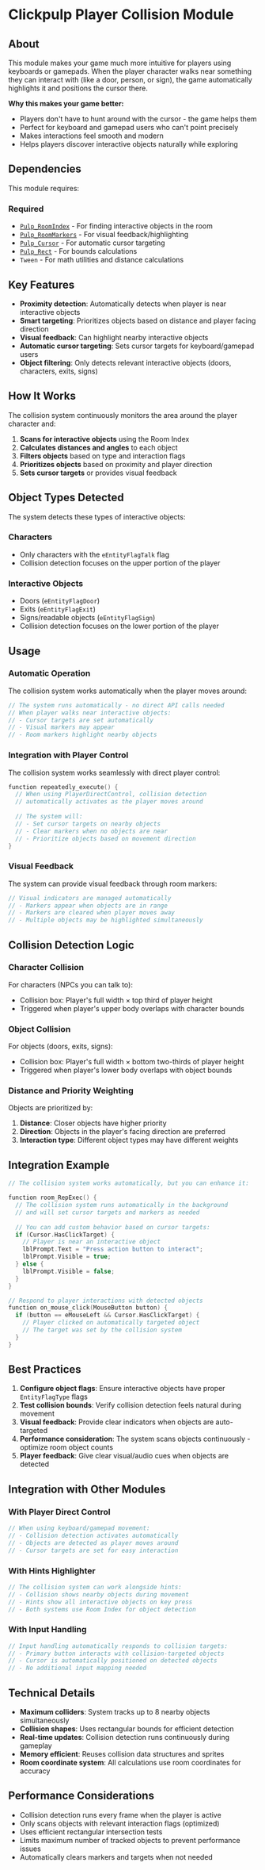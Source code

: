 # Clickpulp Player Collision Module

## About

This module makes your game much more intuitive for players using keyboards or gamepads. When the player character walks near something they can interact with (like a door, person, or sign), the game automatically highlights it and positions the cursor there.

**Why this makes your game better:**

* Players don't have to hunt around with the cursor - the game helps them
* Perfect for keyboard and gamepad users who can't point precisely
* Makes interactions feel smooth and modern
* Helps players discover interactive objects naturally while exploring

## Dependencies

This module requires:

### Required

* [`Pulp_RoomIndex`](roomindex.md) - For finding interactive objects in the room
* [`Pulp_RoomMarkers`](roommarkers.md) - For visual feedback/highlighting
* [`Pulp_Cursor`](cursor.md) - For automatic cursor targeting
* [`Pulp_Rect`](rect.md) - For bounds calculations
* `Tween` - For math utilities and distance calculations

## Key Features

* **Proximity detection**: Automatically detects when player is near interactive objects
* **Smart targeting**: Prioritizes objects based on distance and player facing direction
* **Visual feedback**: Can highlight nearby interactive objects
* **Automatic cursor targeting**: Sets cursor targets for keyboard/gamepad users
* **Object filtering**: Only detects relevant interactive objects (doors, characters, exits, signs)

## How It Works

The collision system continuously monitors the area around the player character and:

1. **Scans for interactive objects** using the Room Index
2. **Calculates distances and angles** to each object
3. **Filters objects** based on type and interaction flags
4. **Prioritizes objects** based on proximity and player direction
5. **Sets cursor targets** or provides visual feedback

## Object Types Detected

The system detects these types of interactive objects:

### Characters

* Only characters with the `eEntityFlagTalk` flag
* Collision detection focuses on the upper portion of the player

### Interactive Objects

* Doors (`eEntityFlagDoor`)
* Exits (`eEntityFlagExit`)
* Signs/readable objects (`eEntityFlagSign`)
* Collision detection focuses on the lower portion of the player

## Usage

### Automatic Operation

The collision system works automatically when the player moves around:

```c
// The system runs automatically - no direct API calls needed
// When player walks near interactive objects:
// - Cursor targets are set automatically
// - Visual markers may appear
// - Room markers highlight nearby objects
```

### Integration with Player Control

The collision system works seamlessly with direct player control:

```c
function repeatedly_execute() {
  // When using PlayerDirectControl, collision detection
  // automatically activates as the player moves around
  
  // The system will:
  // - Set cursor targets on nearby objects
  // - Clear markers when no objects are near
  // - Prioritize objects based on movement direction
}
```

### Visual Feedback

The system can provide visual feedback through room markers:

```c
// Visual indicators are managed automatically
// - Markers appear when objects are in range
// - Markers are cleared when player moves away
// - Multiple objects may be highlighted simultaneously
```

## Collision Detection Logic

### Character Collision

For characters (NPCs you can talk to):

* Collision box: Player's full width × top third of player height
* Triggered when player's upper body overlaps with character bounds

### Object Collision

For objects (doors, exits, signs):

* Collision box: Player's full width × bottom two-thirds of player height
* Triggered when player's lower body overlaps with object bounds

### Distance and Priority Weighting

Objects are prioritized by:

1. **Distance**: Closer objects have higher priority
2. **Direction**: Objects in the player's facing direction are preferred
3. **Interaction type**: Different object types may have different weights

## Integration Example

```c
// The collision system works automatically, but you can enhance it:

function room_RepExec() {
  // The collision system runs automatically in the background
  // and will set cursor targets and markers as needed
  
  // You can add custom behavior based on cursor targets:
  if (Cursor.HasClickTarget) {
    // Player is near an interactive object
    lblPrompt.Text = "Press action button to interact";
    lblPrompt.Visible = true;
  } else {
    lblPrompt.Visible = false;
  }
}

// Respond to player interactions with detected objects
function on_mouse_click(MouseButton button) {
  if (button == eMouseLeft && Cursor.HasClickTarget) {
    // Player clicked on automatically targeted object
    // The target was set by the collision system
  }
}
```

## Best Practices

1. **Configure object flags**: Ensure interactive objects have proper `EntityFlagType` flags
2. **Test collision bounds**: Verify collision detection feels natural during movement
3. **Visual feedback**: Provide clear indicators when objects are auto-targeted
4. **Performance consideration**: The system scans objects continuously - optimize room object counts
5. **Player feedback**: Give clear visual/audio cues when objects are detected

## Integration with Other Modules

### With Player Direct Control

```c
// When using keyboard/gamepad movement:
// - Collision detection activates automatically
// - Objects are detected as player moves around
// - Cursor targets are set for easy interaction
```

### With Hints Highlighter

```c
// The collision system can work alongside hints:
// - Collision shows nearby objects during movement
// - Hints show all interactive objects on key press
// - Both systems use Room Index for object detection
```

### With Input Handling

```c
// Input handling automatically responds to collision targets:
// - Primary button interacts with collision-targeted objects
// - Cursor is automatically positioned on detected objects
// - No additional input mapping needed
```

## Technical Details

* **Maximum colliders**: System tracks up to 8 nearby objects simultaneously
* **Collision shapes**: Uses rectangular bounds for efficient detection
* **Real-time updates**: Collision detection runs continuously during gameplay
* **Memory efficient**: Reuses collision data structures and sprites
* **Room coordinate system**: All calculations use room coordinates for accuracy

## Performance Considerations

* Collision detection runs every frame when the player is active
* Only scans objects with relevant interaction flags (optimized)
* Uses efficient rectangular intersection tests
* Limits maximum number of tracked objects to prevent performance issues
* Automatically clears markers and targets when not needed
